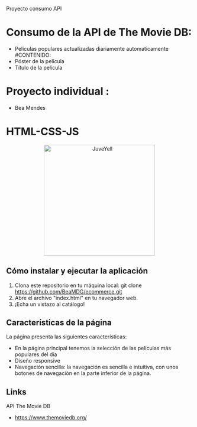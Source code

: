 Proyecto consumo API
# Consumo de la API de The Movie DB:
* Películas populares actualizadas diariamente automaticamente <br>
#CONTENIDO:
* Póster de la película
* Título de la película 

# Proyecto individual :
* Bea Mendes

# HTML-CSS-JS
<div>
<p style = 'text-align:center;'>
<img src="https://user-images.githubusercontent.com/126781088/229580377-f7f50c57-8688-4a43-8dc7-6513f6f84e73.png" alt="JuveYell" width="300px">
</p>

## Cómo instalar y ejecutar la aplicación
1. Clona este repositorio en tu máquina local: git clone https://github.com/BeaMDG/ecommerce.git
2. Abre el archivo "index.html" en tu navegador web.
3. ¡Echa un vistazo al catálogo!

## Características de la página
La página presenta las siguientes características:
* En la página principal tenemos la selección de las películas más populares del día
* Diseño responsive
* Navegación sencilla: la navegación es sencilla e intuitiva, con unos botones de navegación en la parte inferior de la página.


## Links
API The Movie DB
* https://www.themoviedb.org/
